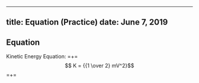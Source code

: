 -----
title:   Equation (Practice)
date:  June 7, 2019
-----
## Equation

Kinetic Energy Equation:
=+=
$$ K = {{1 \over 2} mV^2}$$
=+=
